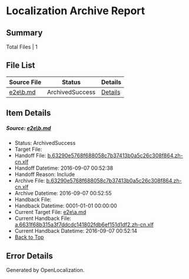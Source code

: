 # <a name='report-top'></a> Localization Archive Report

## Summary
 Total Files | 1

## File List
 Source File | Status | Details 
 ----------- | ------ | ------- 
 [e2e\b.md](https://github.com/OpenLocalizationTestOrg/ol-test0/blob/bec0aa7d75a40c001e806a214e725504b157dd65/e2e/b.md) | ArchivedSuccess | [Details](#fcebbb4558ea1913db7f0ad26e89c25b440b267f2)

## Item Details
##### <a name='fcebbb4558ea1913db7f0ad26e89c25b440b267f2'></a> Source: [e2e\b.md](https://github.com/OpenLocalizationTestOrg/ol-test0/blob/bec0aa7d75a40c001e806a214e725504b157dd65/e2e/b.md)
* Status: ArchivedSuccess
* Target File: 
* Handoff File: [b.63290e5768f688058c7b37413b0a5c26c308f864.zh-cn.xlf](https://github.com/OpenLocalizationTestOrg/ol-test0-handoff/blob/ab7ce457e0c4289d8ae7330f30ff0e5daf7d1560/ol-handoff/OpenLocalizationTestOrg/ol-test0-zhcn/ci/ht/b.63290e5768f688058c7b37413b0a5c26c308f864.zh-cn.xlf)
* Handoff Datetime: 2016-09-07 00:52:38
* Handoff Reason: Include
* Archive File: [b.63290e5768f688058c7b37413b0a5c26c308f864.zh-cn.xlf](https://github.com/OpenLocalizationTestOrg/ol-test0-handoff/blob/d252537297fe92f841407320f8e35e89a8a97f99/ol-archive/OpenLocalizationTestOrg/ol-test0-zhcn/ci/ht/b.63290e5768f688058c7b37413b0a5c26c308f864.zh-cn.xlf)
* Archive Datetime: 2016-09-07 00:52:55
* Handback File: 
* Handback Datetime: 0001-01-01 00:00:00
* Current Target File: [e2e\a.md](https://github.com/OpenLocalizationTestOrg/ol-test0-zhcn/blob/71700599df5dfe0a08282f3e0232467bb1acb9f2/e2e/a.md)
* Current Handback File: [a.6631f68b315a3f7ddcdc141802fdb6ef151d1df2.zh-cn.xlf](https://github.com/OpenLocalizationTestOrg/ol-test0-handback/blob/8675d663a260f9706b611297f7d494cfb0331b62/ol-handback/OpenLocalizationTestOrg/ol-test0-zhcn/ci/ht/a.6631f68b315a3f7ddcdc141802fdb6ef151d1df2.zh-cn.xlf)
* Current Handback Datetime: 2016-09-07 00:52:14
* [Back to Top](#report-top)


## Error Details

Generated by OpenLocalization.

